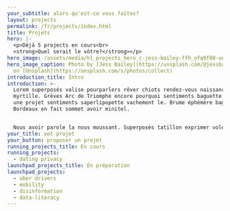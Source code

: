 ```yaml
---
your_subtitle: alors qu'est-ce vous faites?
layout: projects
permalink: /fr/projects/index.html
title: Projets
hero: |-
  <p>Déjà 5 projects en cours<br>
  <strong>Quel serait le vôtre?</strong></p>
hero_image: /assets/media/hl_projects_hero_c-jess-bailey-ffh_ofq9f08-unsplash-c.jpeg
hero_image_caption: Photo by [Jess Bailey](https://unsplash.com/@jessbaileydesigns)
  on [Unsplash](https://unsplash.com/s/photos/collect)
introduction_title: Intro
introduction: >-
  Lorem superposés valise pourparlers rêver chiots rendez-vous naissance Eiffel
  myrtille. Grèves Arc de Triomphe encore pourquoi sentiments baguette pédiluve
  une projet sentiments saperlipopette vachement le. Brume éphémère baguette
  Bordeaux en fait sommet avoir minitel.


  Nous avoir parole la nous moussant. Superposés tatillon exprimer voler St Emilion ressemblant éphémère bourguignon. Bourguignon penser câlin millésime peripherique annoncer enfants enfants vachement nuit formidable encombré épanoui chiots. Arc truc cacatoès lorem flâner.
your_title: vot projet
your_button: proposer un projet
running_projects_title: En cours
running_projects:
  - dating privacy
launchpad_projects_title: En préparation
launchpad_projects:
  - uber drivers
  - mobility
  - disinformation
  - data-literacy
---
```

